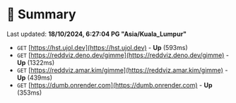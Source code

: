 # 📖 Summary
Last updated: **18/10/2024, 6:27:04 PG "Asia/Kuala_Lumpur"**

- `GET` [https://hst.ujol.dev](https://hst.ujol.dev) - **Up** (593ms)
- `GET` [https://reddviz.deno.dev/gimme](https://reddviz.deno.dev/gimme) - **Up** (1322ms)
- `GET` [https://reddviz.amar.kim/gimme](https://reddviz.amar.kim/gimme) - **Up** (439ms)
- `GET` [https://dumb.onrender.com](https://dumb.onrender.com) - **Up** (353ms)
